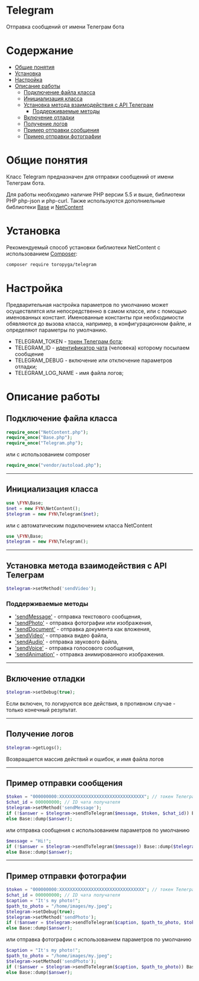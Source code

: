 # Telegram
Отправка сообщений от имени Телеграм бота

# Содержание

- [Общие понятия](#общие-понятия)
- [Установка](#Установка)
- [Настройка](#Настройка)
- [Описание работы](#описание-работы)
    - [Подключение файла класса](#Подключение-файла-класса)
    - [Инициализация класса](#Инициализация-класса)
    - [Установка метода взаимодействия с API Телеграм](#Установка-метода-взаимодействия-с-API-Телеграм)
        - [Поддерживаемые методы](#Поддерживаемые-методы)
    - [Включение отладки](#Включение-отладки)
    - [Получение логов](#Получение-логов)
    - [Пример отправки сообщения](#Пример-отправки-сообщения)
    - [Пример отправки фотографии](#Пример-отправки-фотографии)

# Общие понятия

Класс Telegram предназначен для отправки сообщений от имени Телеграм бота.

Для работы необходимо наличие PHP версии 5.5 и выше, библиотеки PHP php-json и php-curl.
Также используются дополниельные библиотеки [Base](https://github.com/Toropyga/Base) и [NetContent](https://github.com/Toropyga/NetContent)

# Установка

Рекомендуемый способ установки библиотеки NetContent с использованием [Composer](http://getcomposer.org/):

```bash
composer require toropyga/telegram
```

# Настройка
Предварительная настройка параметров по умолчанию может осуществлятся или непосредственно в самом классе, или с помощью именованных констант.
Именованные константы при необходимости обявляются до вызова класса, например, в конфигурационном файле, и определяют параметры по умолчанию.
* TELEGRAM_TOKEN - [токен Телеграм бота](https://core.telegram.org/bots/api#authorizing-your-bot);
* TELEGRAM_ID - [идентификатор чата](https://t.me/username_to_id_bot) (человека) которому посылаем сообщение
* TELEGRAM_DEBUG - включение или отключение параметров отладки;
* TELEGRAM_LOG_NAME - имя файла логов;

# Описание работы

## Подключение файла класса
```php
require_once("NetContent.php");
require_once("Base.php");
require_once("Telegram.php");
```
или с использованием composer
```php
require_once("vendor/autoload.php");
```
---
## Инициализация класса
```php
use \FYN\Base;
$net = new FYN\NetContent();
$telegram = new FYN\Telegram($net);
```
или с автоматическим подключением класса NetContent
```php
use \FYN\Base;
$telegram = new FYN\Telegram();
```
---
## Установка метода взаимодействия с API Телеграм
```php
$telegram->setMethod('sendVideo');
```
### Поддерживаемые методы
* ['sendMessage'](https://core.telegram.org/bots/api#sendmessage) - отправка текстового сообщения,
* ['sendPhoto'](https://core.telegram.org/bots/api#sendphoto) - отправка фотографии или изображения,
* ['sendDocument'](https://core.telegram.org/bots/api#senddocument) - отправка документа как вложения,
* ['sendVideo'](https://core.telegram.org/bots/api#sendvideo) - отправка видео файла,
* ['sendAudio'](https://core.telegram.org/bots/api#sendaudio) - отправка звукового файла,
* ['sendVoice'](https://core.telegram.org/bots/api#sendvoice) - отправка голосового сообщения,
* ['sendAnimation'](https://core.telegram.org/bots/api#sendanimation) - отправка анимированного изображения.
---
## Включение отладки
```php
$telegram->setDebug(true);
```
Если включен, то логируются все действия, в противном случае - только конечный результат.

---
## Получение логов
```php
$telegram->getLogs();
```
Возвращается массив действий и ошибок, и имя файла логов

---
## Пример отправки сообщения
```php
$token = "000000000:XXXXXXXXXXXXXXXXXXXXXXXXXXXXXXXX"; // токен Телеграм бота
$chat_id = 000000000; // ID чата получателя
$telegram->setMethod('sendMessage');
if (!$answer = $telegram->sendToTelegram($message, $token, $chat_id)) Base::dump($telegram->getLogs());
else Base::dump($answer);
```
или отправка сообщения с использованием параметров по умолчанию
```php
$message = "Hi!";
if (!$answer = $telegram->sendToTelegram($message)) Base::dump($telegram->getLogs());
else Base::dump($answer);
```
---
## Пример отправки фотографии
```php
$token = "000000000:XXXXXXXXXXXXXXXXXXXXXXXXXXXXXXXX"; // токен Телеграм бота
$chat_id = 000000000; // ID чата получателя
$caption = "It's my photo!";
$path_to_photo = "/home/images/my.jpeg";
$telegram->setDebug(true);
$telegram->setMethod('sendPhoto');
if (!$answer = $telegram->sendToTelegram($caption, $path_to_photo, $token, $chat_id)) Base::dump($telegram->getLogs());
else Base::dump($answer);
```
или отправка фотографии с использованием параметров по умолчанию
```php
$caption = "It's my photo!";
$path_to_photo = "/home/images/my.jpeg";
$telegram->setMethod('sendPhoto');
if (!$answer = $telegram->sendToTelegram($caption, $path_to_photo)) Base::dump($telegram->getLogs());
else Base::dump($answer);
```